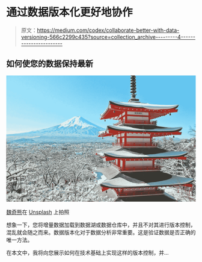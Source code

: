 # 通过数据版本化更好地协作

> 原文：<https://medium.com/codex/collaborate-better-with-data-versioning-566c2299c435?source=collection_archive---------4----------------------->

## 如何使您的数据保持最新

![](img/aab8862b73665d1a44123d6cf3bdb40f.png)

[魏奇熊](https://unsplash.com/@wqqq14?utm_source=unsplash&utm_medium=referral&utm_content=creditCopyText)在 [Unsplash](https://unsplash.com/s/photos/pagoda?utm_source=unsplash&utm_medium=referral&utm_content=creditCopyText) 上拍照

想象一下，您将增量数据加载到数据湖或数据仓库中，并且不对其进行版本控制，混乱就会随之而来。数据版本化对于数据分析非常重要。这是验证数据是否正确的唯一方法。

在本文中，我将向您展示如何在技术基础上实现这样的版本控制，并…